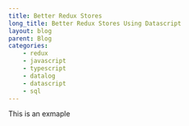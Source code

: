 ```yaml
---
title: Better Redux Stores
long_title: Better Redux Stores Using Datascript
layout: blog
parent: Blog
categories: 
    - redux 
    - javascript
    - typescript
    - datalog
    - datascript
    - sql
---
```


This is an exmaple